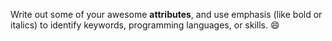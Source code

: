 Write out some of your awesome **attributes**, and use emphasis (like bold or italics) to identify keywords, programming languages, or skills. 
:smile: 
